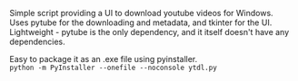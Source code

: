 Simple script providing a UI to download youtube videos for Windows.  
Uses pytube for the downloading and metadata, and tkinter for the UI.  
Lightweight - pytube is the only dependency, and it itself doesn't have any dependencies.  

Easy to package it as an .exe file using pyinstaller.  
`python -m PyInstaller --onefile --noconsole ytdl.py`